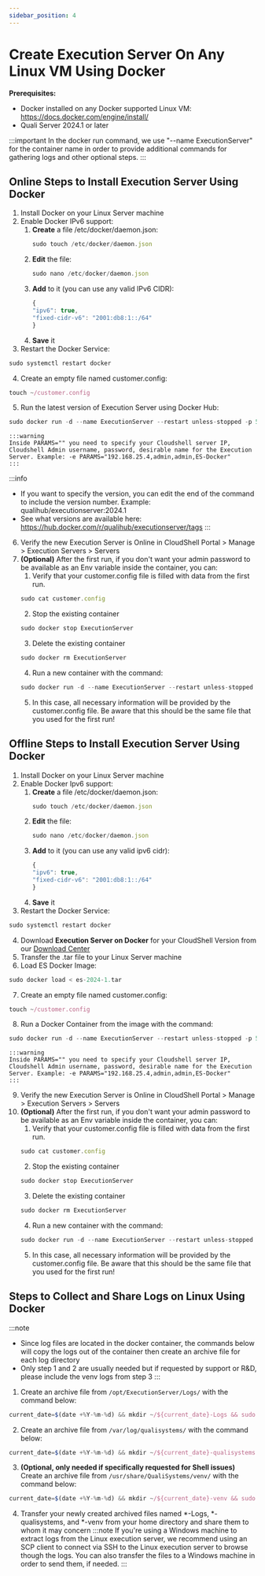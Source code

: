 ```yaml
---
sidebar_position: 4
---
```


# Create Execution Server On Any Linux VM Using Docker

**Prerequisites:**

- Docker installed on any Docker supported Linux VM: https://docs.docker.com/engine/install/
- Quali Server 2024.1 or later

:::important
In the docker run command, we use "--name ExecutionServer" for the container name in order to provide additional commands for gathering logs and other optional steps. 
:::

## Online Steps to Install Execution Server Using Docker

1. Install Docker on your Linux Server machine
2. Enable Docker IPv6 support:
    1. **Create** a file /etc/docker/daemon.json:
        ```javascript
        sudo touch /etc/docker/daemon.json
        ```
    2. **Edit** the file:
        ```javascript
        sudo nano /etc/docker/daemon.json
        ```
    3. **Add** to it (you can use any valid IPv6 CIDR):
        ```javascript
        {
        "ipv6": true,
        "fixed-cidr-v6": "2001:db8:1::/64"
        }
        ```
    4. **Save** it
3. Restart the Docker Service: 
```javascript
sudo systemctl restart docker
```
4. Create an empty file named customer.config:
```javascript
touch ~/customer.config
```
5. Run the latest version of Execution Server using Docker Hub: 
```javascript
sudo docker run -d --name ExecutionServer --restart unless-stopped -p 5093:5093 -e PARAMS="IP Address,Username,Password,Name for ExectionServer" -v ~/customer.config:/opt/ExecutionServer/customer.config qualihub/executionserver
```
    :::warning
    Inside PARAMS="" you need to specify your Cloudshell server IP, Cloudshell Admin username, password, desirable name for the Execution Server. Example: -e PARAMS="192.168.25.4,admin,admin,ES-Docker"
    :::
:::info
- If you want to specify the version, you can edit the end of the command to include the version number. Example: qualihub/executionserver:2024.1 
- See what versions are available here: https://hub.docker.com/r/qualihub/executionserver/tags
:::

6. Verify the new Execution Server is Online in CloudShell Portal > Manage > Execution Servers > Servers
7. **(Optional)** After the first run, if you don't want your admin password to be available as an Env
variable inside the container, you can:
    1. Verify that your customer.config file is filled with data from the first run.
    ```javascript
    sudo cat customer.config
    ```
    2. Stop the existing container
    ```javascript
    sudo docker stop ExecutionServer
    ```
    3. Delete the existing container
    ```javascript
    sudo docker rm ExecutionServer
    ```
    4. Run a new container with the command: 
    ```javascript
    sudo docker run -d --name ExecutionServer --restart unless-stopped -p 5093:5093 -v ~/customer.config:/opt/ExecutionServer/customer.config qualihub/executionserver
    ```
    5. In this case, all necessary information will be provided by the customer.config file. Be
aware that this should be the same file that you used for the first run!

## Offline Steps to Install Execution Server Using Docker

1. Install Docker on your Linux Server machine
2. Enable Docker Ipv6 support:
    1. **Create** a file /etc/docker/daemon.json:
        ```javascript
        sudo touch /etc/docker/daemon.json
        ```
    2. **Edit** the file:
        ```javascript
        sudo nano /etc/docker/daemon.json
        ```
    3. **Add** to it (you can use any valid ipv6 cidr):
        ```javascript
        {
        "ipv6": true,
        "fixed-cidr-v6": "2001:db8:1::/64"
        }
        ```
    4. **Save** it
3. Restart the Docker Service: 
```javascript
sudo systemctl restart docker
```
4. Download **Execution Server on Docker** for your CloudShell Version from our [Download Center](https://support.quali.com/hc/en-us/articles/231613247-CloudShell-Download-Center)
5. Transfer the .tar file to your Linux Server machine
6. Load ES Docker Image: 
```javascript
sudo docker load < es-2024-1.tar
```
7. Create an empty file named customer.config:
```javascript
touch ~/customer.config
```
8. Run a Docker Container from the image with the command: 
```javascript
sudo docker run -d --name ExecutionServer --restart unless-stopped -p 5093:5093 -e PARAMS="IP Address,Username,Password,Name for ExectionServer" -v ~/customer.config:/opt/ExecutionServer/customer.config quali/es-server:2024.1
```
    :::warning
    Inside PARAMS="" you need to specify your Cloudshell server IP, Cloudshell Admin username, password, desirable name for the Execution Server. Example: -e PARAMS="192.168.25.4,admin,admin,ES-Docker"
    :::

9. Verify the new Execution Server is Online in CloudShell Portal > Manage > Execution Servers > Servers
10. **(Optional)** After the first run, if you don't want your admin password to be available as an Env
variable inside the container, you can:
    1. Verify that your customer.config file is filled with data from the first run.
    ```javascript
    sudo cat customer.config
    ```
    2. Stop the existing container
    ```javascript
    sudo docker stop ExecutionServer
    ```
    3. Delete the existing container
    ```javascript
    sudo docker rm ExecutionServer
    ```
    4. Run a new container with the command: 
    ```javascript
    sudo docker run -d --name ExecutionServer --restart unless-stopped -p 5093:5093 -v ~/customer.config:/opt/ExecutionServer/customer.config qualihub/executionserver
    ```
    5. In this case, all necessary information will be provided by the customer.config file. Be
aware that this should be the same file that you used for the first run!

## Steps to Collect and Share Logs on Linux Using Docker

:::note
- Since log files are located in the docker container, the commands below will copy the logs out of the container then create an archive file for each log directory
- Only step 1 and 2 are usually needed but if requested by support or R&D, please include the venv logs from step 3
:::

1. Create an archive file from `/opt/ExecutionServer/Logs/` with the command below:
```javascript
current_date=$(date +%Y-%m-%d) && mkdir ~/${current_date}-Logs && sudo docker exec ExecutionServer find /opt/ExecutionServer/Logs/ -mindepth 1 -maxdepth 1 -type d -name "*" -mtime -7 -print0 | sudo xargs -0 -I {} docker cp ExecutionServer:{} ~/${current_date}-Logs && tar -czvf ${current_date}-Logs.tar.gz ${current_date}-Logs && sudo rm -rf ~/${current_date}-Logs
```

2. Create an archive file from `/var/log/qualisystems/` with the command below:
```javascript
current_date=$(date +%Y-%m-%d) && mkdir ~/${current_date}-qualisystems && sudo docker exec ExecutionServer find /var/log/qualisystems/ -mindepth 1 -maxdepth 1 -type d -name "*" -mtime -7 -print0 | sudo xargs -0 -I {} docker cp ExecutionServer:{} ~/${current_date}-qualisystems && tar -czvf ${current_date}-qualisystems.tar.gz ${current_date}-qualisystems && sudo rm -rf ~/${current_date}-qualisystems
```

3. **(Optional, only needed if specifically requested for Shell issues)** Create an archive file from `/usr/share/QualiSystems/venv/` with the command below:
```javascript
current_date=$(date +%Y-%m-%d) && mkdir ~/${current_date}-venv && sudo docker exec ExecutionServer find /usr/share/QualiSystems/venv/ -mindepth 1 -maxdepth 1 -type d -mtime -7 -print0 | sudo xargs -0 -I {} docker cp ExecutionServer:{} ~/${current_date}-venv && tar -czvf ${current_date}-venv.tar.gz ${current_date}-venv && sudo rm -rf ~/${current_date}-venv
```

4. Transfer your newly created archived files named *-Logs, *-qualisystems, and *-venv from your home directory and share them to whom it may concern
:::note
If you're using a Windows machine to extract logs from the Linux execution server, we recommend using an SCP client to connect via SSH to the Linux execution server to browse though the logs. You can also transfer the files to a Windows machine in order to send them, if needed.
:::
